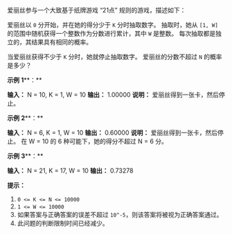 爱丽丝参与一个大致基于纸牌游戏 “21点” 规则的游戏，描述如下：

爱丽丝以 `0` 分开始，并在她的得分少于 `K` 分时抽取数字。 抽取时，她从 `[1, W]` 的范围中随机获得一个整数作为分数进行累计，其中 `W` 是整数。 每次抽取都是独立的，其结果具有相同的概率。

当爱丽丝获得不少于 `K` 分时，她就停止抽取数字。 爱丽丝的分数不超过 `N` 的概率是多少？

**示例** **1****：** 

**输入：** N = 10, K = 1, W = 10
**输出：** 1.00000
**说明：** 爱丽丝得到一张卡，然后停止。

**示例** **2****：** 

**输入：** N = 6, K = 1, W = 10
**输出：** 0.60000
**说明：** 爱丽丝得到一张卡，然后停止。
在 W = 10 的 6 种可能下，她的得分不超过 N = 6 分。

**示例** **3****：** 

**输入：** N = 21, K = 17, W = 10
**输出：** 0.73278

**提示：** 

1.  `0 <= K <= N <= 10000`
2.  `1 <= W <= 10000`
3.  如果答案与正确答案的误差不超过 `10^-5`，则该答案将被视为正确答案通过。
4.  此问题的判断限制时间已经减少。